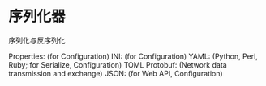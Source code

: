 ﻿# 序列化器

序列化与反序列化

Properties: (for Configuration)
INI: (for Configuration)
YAML: (Python, Perl, Ruby; for Serialize, Configuration)
TOML
Protobuf: (Network data transmission and exchange)
JSON: (for Web API, Configuration)